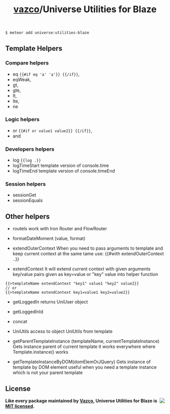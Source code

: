 <h1 align="center">
    <a href="https://github.com/vazco">vazco</a>/Universe Utilities for Blaze
</h1>

&nbsp;

```sh
$ meteor add universe:utilities-blaze
```

## Template Helpers

### Compare helpers 
- eq `{{#if eq 'a' 'a'}} {{/if}}`,
- eqWeak,
- gt,
- gte,
- lt,
- lte,
- ne

### Logic helpers 
- or `{{#if or value1 value2}} {{/if}}`,
- and

### Developers helpers
- log `{{log .}}`
- logTimeStart 
template version of console.time
- logTimeEnd
template version of console.timeEnd

### Session helpers
- sessionGet
- sessionEquals

## Other helpers
- routeIs
  work with Iron Router and FlowRouter
- formatDateMoment (value, format)
- extendOuterContext
  When you need to pass arguments to template and keep current context at the same tame use:
  {{#with extendOuterContext ..}}
  
- extendContext
 It will extend current context with given arguments 
 key/value pairs given as key=value or "key" value into helper function

```
{{>templateName extendContext "key1" value1 "key2" value2}}
// or
{{>templateName extendContext key1=value1 key2=value2}}
```

- getLoggedIn 
returns UniUser object
- getLoggedInId

- concat
- UniUtils 
access to object UniUtils from template

- getParentTemplateInstance (templateName, currentTemplateInstance)
Gets instance parent of current template it works everywhere where Template.instance() works

- getTemplateInstanceByDOM(domElemOrJQuery)
Gets instance of template by DOM element useful when you need a template instance which is not your parent template

## License

<img src="https://vazco.eu/banner.png" align="right">

**Like every package maintained by [Vazco](https://vazco.eu/), Universe Utilities for Blaze is [MIT licensed](https://github.com/vazco/uniforms/blob/master/LICENSE).**
